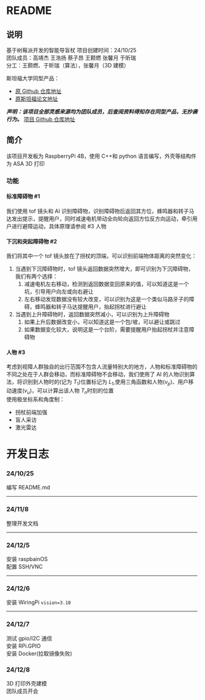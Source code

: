 # README

## 说明

基于树莓派开发的智能导盲杖
项目创建时间：24/10/25  
团队成员：高靖杰 王浩扬 蔡子昂 王颢燃 张馨月 于昕瑞  
分工：王颢燃、于昕瑞（算法），张馨月（3D 建模）

斯坦福大学同型产品：

- [原 Github 仓库地址](https://github.com/pslade2/AugmentedCane/blob/main/README.md)
- [原斯坦福论文地址](https://www.science.org/doi/10.1126/scirobotics.abg6594)

**_声明：该项目全部灵感来源均为团队成员，后查阅资料得知存在同型产品，无抄袭行为。_** [项目 Github 仓库地址]()

## 简介

该项目开发板为 RaspberryPi 4B，使用 C++和 python 语言编写，外壳等结构件为 ASA 3D 打印

### 功能

#### 标准障碍物 #1

我们使用 tof 镜头和 AI 识别障碍物，识别障碍物后返回其方位，蜂鸣器和转子马达发出提示，提醒用户，同时减速电机带动全向轮向返回方位反方向运动，牵引用户进行避障运动，具体原理请参阅 #3 人物

#### 下沉和突起障碍物 #2

我们将其中一个 tof 镜头放在了拐杖的顶端，可以识别前端物体距离的突然变化：

1. 当遇到下沉障碍物时，tof 镜头返回数据突然增大，即可识别为下沉障碍物，我们有两个选择：
   1. 减速电机左右移动，检测到返回数据变回原来的值，可以知道这是一个坑，引导用户向左或向右避让
   2. 左右移动发现数据没有较大改变，可以识别为这是一个类似马路牙子的障碍，蜂鸣器和转子马达提醒用户，抬起拐杖进行避让
2. 当遇到上升障碍物时，返回数据突然减小，可以识别为上升障碍物
   1. 如果上升后数据改变小，可以知道这是一个包/坡，可以避让或跳过
   2. 如果数据变化较大，说明这是一个台阶，需要提醒用户抬起拐杖并注意障碍物

#### 人物 #3

考虑到视障人群独自的出行范围不包含人流量特别大的地方，人物和标准障碍物的不同之处在于人群会移动，而标准障碍物不会移动，我们使用了 AI 的人物识别算法，将识别到人物时的(记为 $T_1$)位置标记为 $L_1$,使用三角函数和人物($v_p$)、用户移动速度($v_u$)，可以计算出该人物 $T_n$时刻的位置  
使用极坐标系和角度制：

- 拐杖前端加强
- 盲人采访
- 激光雷达

# 开发日志

### 24/10/25

编写 README.md

---

### 24/11/8

整理开发文档

---

### 24/12/5

安装 raspbainOS  
配置 SSH/VNC

---

### 24/12/6

安装 WiringPi `vision=3.10`

---

### 24/12/7

测试 gpio/I2C 通信  
安装 RPi.GPIO  
安装 Docker(拉取镜像失败)

### 24/12/8

3D 打印外壳建模  
团队成员开会
